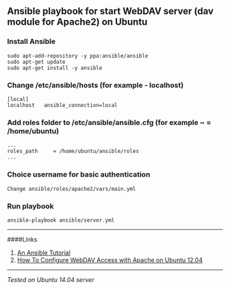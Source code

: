 ## Ansible playbook for start WebDAV server (dav module for Apache2) on Ubuntu

### Install Ansible

    sudo apt-add-repository -y ppa:ansible/ansible
    sudo apt-get update
    sudo apt-get install -y ansible


### Change /etc/ansible/hosts (for example - localhost)

    [local]
    localhost	ansible_connection=local

### Add roles folder to /etc/ansible/ansible.cfg (for example ~ = /home/ubuntu)

    ...
    roles_path     = /home/ubuntu/ansible/roles
    ...


### Choice username for basic authentication

    Change ansible/roles/apache2/vars/main.yml


### Run playbook

    ansible-playbook ansible/server.yml


* * *
####Links

1. [An Ansible Tutorial](https://serversforhackers.com/getting-started-with-ansible/) 
2. [How To Configure WebDAV Access with Apache on Ubuntu 12.04](https://www.digitalocean.com/community/tutorials/how-to-configure-webdav-access-with-apache-on-ubuntu-12-04)

* * *
_Tested on Ubuntu 14.04 server_
